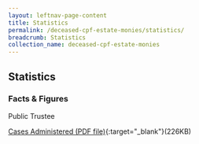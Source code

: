 ```yaml
---
layout: leftnav-page-content
title: Statistics
permalink: /deceased-cpf-estate-monies/statistics/
breadcrumb: Statistics
collection_name: deceased-cpf-estate-monies
---
```


Statistics
---

### **Facts & Figures**

Public Trustee

[Cases Administered (PDF file)](/files/TrustCasesAdministeredAug20.pdf){:target="_blank"}(226KB)

